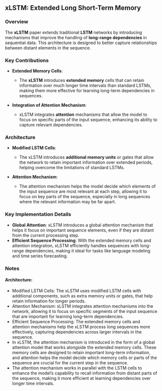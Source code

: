 ## xLSTM: Extended Long Short-Term Memory

### Overview
The **xLSTM** paper extends traditional **LSTM** networks by introducing mechanisms that improve the handling of **long-range dependencies** in sequential data. This architecture is designed to better capture relationships between distant elements in the sequence.

### Key Contributions
- **Extended Memory Cells**:
  - The **xLSTM** introduces **extended memory** cells that can retain information over much longer time intervals than standard LSTMs, making them more effective for learning long-term dependencies in sequences.
  
- **Integration of Attention Mechanism**:
  - xLSTM integrates **attention** mechanisms that allow the model to focus on specific parts of the input sequence, enhancing its ability to capture relevant dependencies.

### Architecture
- **Modified LSTM Cells**:
  - The xLSTM introduces **additional memory units** or gates that allow the network to retain important information over extended periods, helping overcome the limitations of standard LSTMs.

- **Attention Mechanism**:
  - The attention mechanism helps the model decide which elements of the input sequence are most relevant at each step, allowing it to focus on key parts of the sequence, especially in long sequences where the relevant information may be far apart.

### Key Implementation Details
- **Global Attention**: xLSTM introduces a global attention mechanism that helps it focus on important sequence elements, even if they are distant from the current processing step.
- **Efficient Sequence Processing**: With the extended memory cells and attention integration, xLSTM efficiently handles sequences with long-range dependencies, making it ideal for tasks like language modeling and time series forecasting.

### Notes 

#### Architecture:
- Modified LSTM Cells: The xLSTM uses modified LSTM cells with additional components, such as extra memory units or gates, that help retain information for longer periods.
- Attention Mechanism: xLSTM integrates attention mechanisms into the network, allowing it to focus on specific segments of the input sequence that are important for learning long-term dependencies.
- Efficient Sequence Processing: The extended memory cells and attention mechanisms help the xLSTM process long sequences more effectively, capturing dependencies across larger intervals in the sequence.
- In xLSTM, the attention mechanism is introduced in the form of a global attention model that works alongside the extended memory cells. These memory cells are designed to retain important long-term information, and attention helps the model decide which memory cells or parts of the sequence are crucial for the current step in the sequence.
- The attention mechanism works in parallel with the LSTM cells to enhance the model’s capability to recall information from distant parts of the sequence, making it more efficient at learning dependencies over longer time intervals.


